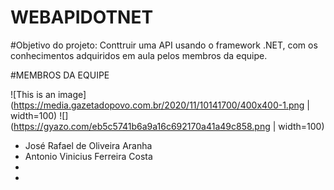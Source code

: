 # WEBAPIDOTNET

#Objetivo do projeto:
Conttruir uma API usando o framework .NET, com os conhecimentos adquiridos em aula pelos membros da equipe.

#MEMBROS DA EQUIPE

![This is an image](https://media.gazetadopovo.com.br/2020/11/10141700/400x400-1.png  | width=100)
![](https://gyazo.com/eb5c5741b6a9a16c692170a41a49c858.png | width=100)


- José Rafael de Oliveira Aranha
- Antonio Vinicius Ferreira Costa
-
-
